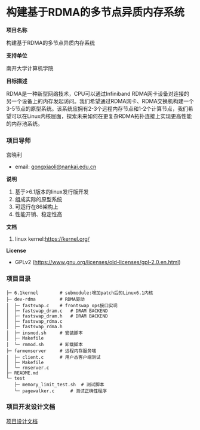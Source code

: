 # 构建基于RDMA的多节点异质内存系统
**项目名称**

构建基于RDMA的多节点异质内存系统

**支持单位**

南开大学计算机学院

**目标描述**

RDMA是一种新型网络技术，CPU可以通过Infiniband RDMA网卡设备对连接的另一个设备上的内存发起访问。我们希望通过RDMA网卡、RDMA交换机构建一个3-5节点的原型系统。该系统应拥有2-3个远程内存节点和1-2个计算节点，我们希望可以在Linux内核层面，探索未来如何在更复杂RDMA拓扑连接上实现更高性能的内存池系统。


### 项目导师

宫晓利
- email: gongxiaoli@nankai.edu.cn 



**说明**
1. 基于>6.1版本的linux发行版开发
2. 组成实际的原型系统
3. 可运行在86架构上
4. 性能开销、稳定性高

**文档**
1. linux kernel:https://kernel.org/

**License**
- GPLv2 (https://www.gnu.org/licenses/old-licenses/gpl-2.0.en.html)

### 项目目录
```shell
├─ 6.1kernel        # submodule:增加patch后的Linux6.1内核
├─ dev-rdma         # RDMA驱动
│  ├─ fastswap.c    # frontswap_ops接口实现
│  ├─ fastswap_dram.c   # DRAM BACKEND
│  ├─ fastswap_dram.h   # DRAM BACKEND
│  ├─ fastswap_rdma.c
│  ├─ fastswap_rdma.h
│  ├─ insmod.sh     # 安装脚本
│  ├─ Makefile
│  └─ rmmod.sh      # 卸载脚本
├─ farmemserver     # 远程内存服务端
│  ├─ client.c      # 用户态客户端测试
│  ├─ Makefile
│  └─ rmserver.c
├─ README.md
└─ test
   ├─ memory_limit_test.sh  # 测试脚本
   └─ pagewalker.c      # 测试正确性程序
```

### 项目开发设计文档
[项目设计文档](https://gitlab.eduxiji.net/T202410055992676/project2210132-233922/-/blob/dev-rdma/设计文档.pdf)